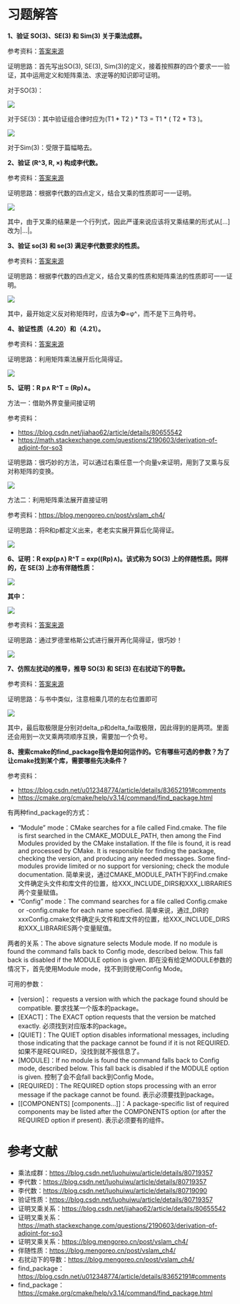 # 习题解答

**1、验证 SO(3)、SE(3) 和 Sim(3) 关于乘法成群。**

参考资料：[答案来源](https://blog.csdn.net/luohuiwu/article/details/80719357)

证明思路：首先写出SO(3), SE(3), Sim(3)的定义，接着按照群的四个要求一一验证，其中运用定义和矩阵乘法、求逆等的知识即可证明。

对于SO(3)：

![](image/SO3.png)

对于SE(3)：其中验证组合律时应为(T1 * T2 ) * T3 = T1 * ( T2 * T3 )。

![](image/SE3.png)

对于Sim(3)：受限于篇幅略去。


**2、验证 (R^3, R, ×) 构成李代数。**

参考资料：[答案来源](https://blog.csdn.net/luohuiwu/article/details/80719357)

证明思路：根据李代数的四点定义，结合叉乘的性质即可一一证明。

![](image/Lie_Algebra.png)

其中，由于叉乘的结果是一个行列式，因此严谨来说应该将叉乘结果的形式从[...]改为|...|。


**3、验证 so(3) 和 se(3) 满足李代数要求的性质。**

参考资料：[答案来源](https://blog.csdn.net/luohuiwu/article/details/80719090)

证明思路：根据李代数的四点定义，结合叉乘的性质和矩阵乘法的性质即可一一证明。

![](image/so3_Lie_Algebra.png)

其中，最开始定义反对称矩阵时，应该为**Φ**=φ^，而不是下三角符号。


**4、验证性质（4.20）和（4.21）。**

参考资料：[答案来源](https://blog.csdn.net/luohuiwu/article/details/80719357)

证明思路：利用矩阵乘法展开后化简得证。

![](image/4.20_4.21.png)


**5、证明：R p∧ R^T = (Rp)∧。**

方法一：借助外界变量间接证明

参考资料：

- https://blog.csdn.net/jiahao62/article/details/80655542
- https://math.stackexchange.com/questions/2190603/derivation-of-adjoint-for-so3

证明思路：很巧妙的方法，可以通过右乘任意一个向量v来证明，用到了叉乘与反对称矩阵的变换。

![](image/cross_product.png)


方法二：利用矩阵乘法展开直接证明

参考资料：https://blog.mengoreo.cn/post/vslam_ch4/

证明思路：将R和p都定义出来，老老实实展开算后化简得证。

![](image/cross_product1.png)


**6、证明：R exp(p∧) R^T = exp((Rp)∧)。该式称为 SO(3) 上的伴随性质。同样的，在 SE(3) 上亦有伴随性质：**

![](image/4.48.png)

**其中：**

![](image/4.49.png)

参考资料：[答案来源](https://blog.mengoreo.cn/post/vslam_ch4/)

证明思路：通过罗德里格斯公式进行展开再化简得证，很巧妙！

![](image/ad.png)



**7、仿照左扰动的推导，推导 SO(3) 和 SE(3) 在右扰动下的导数。**

参考资料：[答案来源](https://blog.mengoreo.cn/post/vslam_ch4/)

证明思路：与书中类似，注意相乘几项的左右位置即可

![](image/raodong.png)

其中，最后取极限是分别对delta_p和delta_fai取极限，因此得到的是两项。里面还会用到一次叉乘两项顺序互换，需要加一个负号。


**8、搜索cmake的find_package指令是如何运作的。它有哪些可选的参数？为了让cmake找到某个库，需要哪些先决条件？**

参考资料：

- https://blog.csdn.net/u012348774/article/details/83652191#comments
- https://cmake.org/cmake/help/v3.14/command/find_package.html

有两种find_package的方式：

- “Module” mode：CMake searches for a file called Find<PackageName>.cmake. The file is first searched in the CMAKE_MODULE_PATH, then among the Find Modules provided by the CMake installation. If the file is found, it is read and processed by CMake. It is responsible for finding the package, checking the version, and producing any needed messages. Some find-modules provide limited or no support for versioning; check the module documentation. 简单来说，通过CMAKE\_MODULE\_PATH下的Find<PackageName>.cmake文件确定头文件和库文件的位置，给XXX\_INCLUDE\_DIRS和XXX\_LIBRARIES两个变量赋值。
- “Config” mode：The command searches for a file called <PackageName>Config.cmake or <lower-case-package-name>-config.cmake for each name specified. 简单来说，通过<PackageName>_DIR的xxxConfig.cmake文件确定头文件和库文件的位置，给XXX\_INCLUDE\_DIRS和XXX\_LIBRARIES两个变量赋值。

两者的关系：The above signature selects Module mode. If no module is found the command falls back to Config mode, described below. This fall back is disabled if the MODULE option is given. 即在没有给定MODULE参数的情况下，首先使用Module mode，找不到则使用Config Mode。

可用的参数：

- [version]： requests a version with which the package found should be compatible. 要求找某一个版本的package。
- [EXACT]：The EXACT option requests that the version be matched exactly. 必须找到对应版本的package。
- [QUIET]：The QUIET option disables informational messages, including those indicating that the package cannot be found if it is not REQUIRED. 如果不是REQUIRED，没找到就不报信息了。
- [MODULE]：If no module is found the command falls back to Config mode, described below. This fall back is disabled if the MODULE option is given. 控制了会不会fall back到Config Mode。
- [REQUIRED]：The REQUIRED option stops processing with an error message if the package cannot be found. 表示必须要找到package。
- [[COMPONENTS] [components...]]：A package-specific list of required components may be listed after the COMPONENTS option (or after the REQUIRED option if present). 表示必须要有的组件。



# 参考文献

- 乘法成群：https://blog.csdn.net/luohuiwu/article/details/80719357
- 李代数：https://blog.csdn.net/luohuiwu/article/details/80719357
- 李代数：https://blog.csdn.net/luohuiwu/article/details/80719090
- 验证性质：https://blog.csdn.net/luohuiwu/article/details/80719357
- 证明叉乘关系：https://blog.csdn.net/jiahao62/article/details/80655542
- 证明叉乘关系：https://math.stackexchange.com/questions/2190603/derivation-of-adjoint-for-so3
- 证明叉乘关系：https://blog.mengoreo.cn/post/vslam_ch4/
- 伴随性质：https://blog.mengoreo.cn/post/vslam_ch4/
- 右扰动下的导数：https://blog.mengoreo.cn/post/vslam_ch4/
- find_package：https://blog.csdn.net/u012348774/article/details/83652191#comments
- find_package：https://cmake.org/cmake/help/v3.14/command/find_package.html
